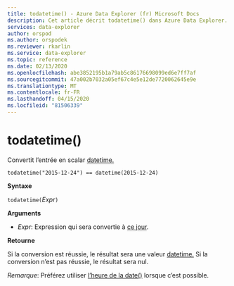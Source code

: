 ```yaml
---
title: todatetime() - Azure Data Explorer (fr) Microsoft Docs
description: Cet article décrit todatetime() dans Azure Data Explorer.
services: data-explorer
author: orspod
ms.author: orspodek
ms.reviewer: rkarlin
ms.service: data-explorer
ms.topic: reference
ms.date: 02/13/2020
ms.openlocfilehash: abe3852195b1a79ab5c86176698099ed6e7ff7af
ms.sourcegitcommit: 47a002b7032a05ef67c4e5e12de7720062645e9e
ms.translationtype: MT
ms.contentlocale: fr-FR
ms.lasthandoff: 04/15/2020
ms.locfileid: "81506339"
---
```

# <a name="todatetime"></a>todatetime()

Convertit l’entrée en scalar [datetime.](./scalar-data-types/datetime.md)

```kusto
todatetime("2015-12-24") == datetime(2015-12-24)
```

**Syntaxe**

`todatetime(`*Expr*`)`

**Arguments**

* *Expr*: Expression qui sera convertie à [ce jour](./scalar-data-types/datetime.md). 

**Retourne**

Si la conversion est réussie, le résultat sera une valeur [datetime.](./scalar-data-types/datetime.md)
Si la conversion n’est pas réussie, le résultat sera nul.
 
*Remarque*: Préférez utiliser [l’heure de la date()](./scalar-data-types/datetime.md) lorsque c’est possible.